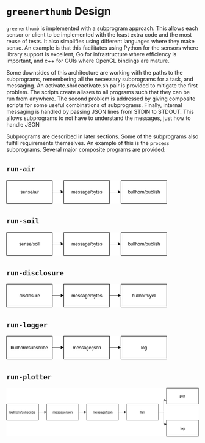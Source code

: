 # `greenerthumb` Design

`greenerthumb` is implemented with a subprogram approach. This allows each
sensor or client to be implemented with the least extra code and the most reuse
of tests. It also simplifies using different languages where they make sense. An
example is that this facilitates using Python for the sensors where library
support is excellent, Go for infrastructure where efficiency is important, and
c++ for GUIs where OpenGL bindings are mature.

Some downsides of this architecture are working with the paths to the
subprograms, remembering all the necessary subprograms for a task, and
messaging. An activate.sh/deactivate.sh pair is provided to mitigate the first
problem. The scripts create aliases to all programs such that they can be run
from anywhere.  The second problem is addressed by giving composite scripts for
some useful combinations of subprograms. Finally, internal messaging is handled
by passing JSON lines from STDIN to STDOUT. This allows subprograms to not have
to understand the messages, just how to handle JSON

Subprograms are described in later sections. Some of the subprograms also
fulfill requirements themselves. An example of this is the `process`
subprograms. Several major composite programs are provided:

## `run-air`

![run-air](run-air.png)

## `run-soil`

![run-soil](run-soil.png)

## `run-disclosure`

![run-disclosure](run-disclosure.png)

## `run-logger`

![run-logger](run-logger.png)

## `run-plotter`

![run-plotter](run-plotter.png)
